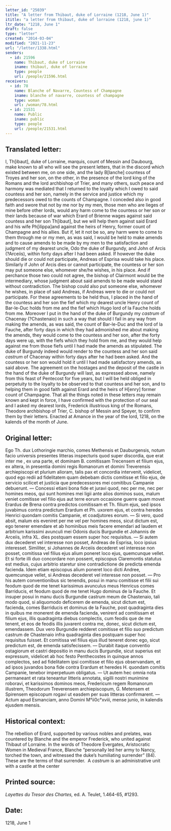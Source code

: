 ```yaml
---
letter_id: "25039"
title: "A letter from Thibaut, duke of Lorraine (1218, June 1)"
ititle: "a letter from thibaut, duke of lorraine (1218, june 1)"
ltr_date: "1218, June 1"
draft: false
type: "letter"
created: "2014-03-04"
modified: "2021-11-23"
url: "/letter/1338.html"
senders:
  - id: 21596
    name: Thibaut, duke of Lorraine
    iname: thibaut, duke of lorraine
    type: people
    url: /people/21596.html
receivers:
  - id: 78
    name: Blanche of Navarre, Countess of Champagne
    iname: blanche of navarre, countess of champagne
    type: woman
    url: /woman/78.html
  - id: 21531
    name: Public
    iname: public
    type: people
    url: /people/21531.html
---
```

<h2> Translated letter:</h2><p>I, Th[ibaut], duke of Lorraine, marquis, count of Messin and Daubourg, make known to all who will see the present letters, that in the discord which existed between me, on one side, and the lady B[lanche] countess of Troyes and her son, on the other, in the presence of the lord king of the Romans and the lord archbishop of Trier, and many others, such peace and harmony was mediated that I returned to the loyalty which I owed to said countess and her son, namely in the service and justice which my predecessors owed to the counts of Champagne. I conceded also in good faith and swore that not by me nor by my men, those men who are lieges of mine before other lords, would any harm come to the countess or her son or their lands because of war which Erard of Brienne wages against said countess and her son Th[ibaut], but we will help them against said Erard and his wife Ph[ilippa]and against the heirs of Henry, former count of Champagne and his allies. But if, let it not be so, any harm were to come to them through me or my men, as was said, I would be held to make amends and to cause amends to be made by my men to the satisfaction and judgment of my dearest uncle, Odo the duke of Burgundy, and John of Arcis (?Arceiis), within forty days after I had been asked. If however the duke should die or could not participate, Andreas of Esprisa would take his place. Similarly if John of Arcis dies or cannot participate, the countess or her son may put someone else, whomever she/he wishes, in his place. And if perchance those two could not agree, the bishop of Clairmont would be the intermediary, whose judgment about said amends to be made would stand without contradiction. The bishop could also put someone else, whomever he wishes, in place of said Andreas, if Andreas were to die or could not participate. For these agreements to be held thus, I placed in the hand of the countess and her son the fief which my dearest uncle Henry count of Bar-le-Duc holds from me and the fief which Hugo lord of la Fauche holds from me. Moreover I put in the hand of the duke of Burgundy my <em>castrum</em> of Chacenay (?Chastenaio) in such a way that should I fail in any way from making the amends, as was said, the count of Bar-le-Duc and the lord of la Fauche, after forty days in which they had admonished me about making the amends, they would come to the countess and her son, after the forty days were up, with the fiefs which they hold from me, and they would help against me from those fiefs until I had made the amends as stipulated. The duke of Burgundy indeed would render to the countess and her son said <em>castrum</em> of Chacenay within forty days after he had been asked. And the countess or her son would hold it until I had made satisfactory amends, as said above. The agreement on the hostages and the deposit of the castle in the hand of the duke of Burgundy will last, as expressed above, namely from this feast of Pentecost for five years, but I will be held obliged in perpetuity to the loyalty to be observed to that countess and her son, and to helping them in good faith against Erard and the heirs of H[enry] former count of Champagne. That all the things noted in these letters may remain known and kept in force, I have confirmed with the protection of our seal and I asked my dearest lords, Frederick illustrious king of the Romans, Theodore archbishop of Trier, C. bishop of Messin and Speyer, to confirm them by their letters. Enacted at Amance in the year of the lord, 1218, on the kalends of the month of June.</p><h2 class="mt-4"> Original letter:</h2><p>Ego Th. dux Lothoringie marchio, comes Methensis et Dauburgensis, notum facio universis presentes litteras inspecturis quod super discordia, que erat inter me , ex una parte, et dominam B. comitissam Trecensem et filium ejus, ex altera, in presentia domini regis Romanorum et domini Treverensis archiepiscopi et plurium alioram, talis pax et concordia intervenit, videlicet, quod ego redii ad fidelitatem quam debebam dictis comitisse et filio ejus, de servicio scilicet et justicia que predecessores mei comitibus Campanie debuerunt. — Concessi etiani bona fide et juravi quod, nec per me, nec per homines meos, qui sunt homines mei ligii ante alios dominos suos, malum veniet comitisse vel filio ejus aut terre eorum occasione guerre quam movet Erardus de Brena contra predictos comitissam et Th. filium ejus, sed ipsos juvabimus contra predictum Erardum et Ph. uxorem ejus, et contra heredes Henrici quondam comitis Campanie, et coadjutores eorum. — Si vero, quod absit, malum eis eveniret per me vel per homines meos, sicut dictum est, ego tenerer emendare et ab hominibus meis facere emendari ad laudem et arbitrium karissimi avunculi mei Odonis ducis Burgundie et Johannis de Arceiis, infra XL. dies postquam essem super hoc requisitus. — Si autem dux decederet vel interesse non posset, Andreas de Esprisa, loco ipsius interesset. Similiter, si Johannes de Arceiis decederet vel interesse non posset, comitissa vel filius ejus alium poneret loco ejus, quemcunque vellet. Et si forte illi duo concordare non possent, episcopus Claremontis statutus est medius, cujus arbitrio staretur sine contradictione de predicta emenda facienda. Idem etiam episcopus alium poneret loco dicti Andree, quemcunque vellet, si Andreas decederet vel interesse non posset. — Pro his autem conventionibus sic tenendis, posui in manu comitisse et filii sui feodum quod de me tenet karissimus avunculus meus Henricus comes Barriducis, et feodum quod de me tenet Hugo dominus de la Fauche. Et insuper posui in manu ducis Burgundie castrum meum de Chastenaio, tali modo quod, si aliquomodo deficerem de emenda, sicut dictum est, facienda, comes Barriducis et dominus de la Fauche, post quadraginta dies in quibus me monerent de emenda facienda, venirent ad comitissam et filium ejus, illis quadraginta diebus complectis, cum feodis que de me tenent, et eos de feodis illis juvarent contra me, donec, sicut dictum est, emendassem. Dux vero Burgundie redderet comitisse et filio suo predictum castrum de Chastenaio infra quadraginta dies postquam super hoc requisitus fuisset. Et comitissa vel filius ejus illud teneret donec ego, sicut predictum est, de emenda satisfecissem. — Durabit itaque conventio ostagiorum et castri depositio in manu ducis Burgundie, sicut superius est expressum, videlicet ab hoc festo Penthecostes in quinque annos complectos, sed ad fidelitatem ipsi comitisse et filio ejus observandam, et ad ipsos juvandos bona fide contra Erardum et heredes H. quondam comitis Campanie, tenebor imperpetuum obligatus. — Ut autem hec omnia nota permaneant et rata teneantur litteris annotata, sigilli nostri munimine roboravi, et karissimos dominos meos, Fredericum regem Romanorum illustrem, Theodorum Treverensem archiepiscopum, G. Metensem et Spirensem episcopum rogavi ut easdem per suas litteras confirmarent. — Actum apud Esmanciam, anno Domini M°ii0c°xviii, mense junio, in kalendis ejusdem mensis.</p><h2 class="mt-4"> Historical context:</h2><p>The rebellion of Erard, supported by various nobles and prelates, was countered by Blanche and the emperor Frederick, who united against Thibaut of Lorraine. In the words of Theodore Evergates, Aristocratic Women in Medieval France, Blanche “personally led her army to Nancy, torched the town, and witnessed the duke’s humiliating surrender” (84). These are the terms of that surrender.&nbsp; A <em>castrum</em> is an administrative unit with a castle at the center</p><h2 class="mt-4"> Printed source:</h2><p><em>Layettes du Tresor des Chartes,</em> ed. A. Teulet, 1.464-65, #1293.</p><h2 class="mt-4"> Date:</h2>1218, June 1